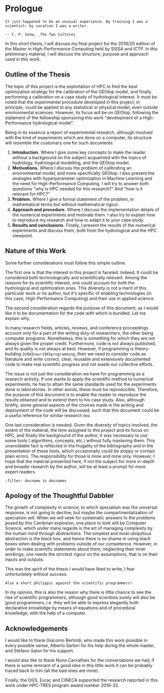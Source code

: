 # Prologue

```{epigraph}
It just happened to be an unusual experience. By training I was a scientist: by vocation I was a writer.

-- C. P. Snow, _The Two Cultures_
```

In this short thesis, I will discuss my final project for the 2019/20 edition of the Master in High-Performance Computing held by SISSA and ICTP. In this preliminary material, I will discuss the structure, purpose and approach used in this work.

## Outline of the Thesis

The topic of this project is the exploitation of HPC to find the best optimization strategy for the calibration of the GEOtop model, and finally performing a calibration on a case study of hydrological interest. It must be noted that the experimental procedure developed in this project, in principle, could be applied to any statistical or physical model, even outside environmental sciences. However, its focus will be on GEOtop, following the statement of the fellowship sponsoring this work "development of a High-Performance hydrological model".

Being in its essence a report of experimental research, although involved with the kind of experiments which are done on a computer, its structure will resemble the customary one for such documents:

1. **Introduction.** Where I give some key concepts to make the reader without a background on the subject acquainted with the topics of hydrology, hydrological modelling, and the GEOtop model.
2. **Motivations.** Where I discuss the problem of calibrating an environmental model, and more specifically GEOtop. I also present the analogies with hyperparameter optimization in Machine Learning and the need for High-Performance Computing. I will try to answer both questions "why is HPC needed for this research?" And "how is it relevant for HPC?"
3. **Problem.** Where I give a formal statement of the problem, in mathematical terms but without mathematical rigour.
4. **Approach and procedure.** Where I discuss the implementation details of the numerical experiments and motivate them. I also try to explain how to reproduce my research and how to adapt it to your case study.
5. **Results and conclusions.** Finally, I present the results of the numerical experiments and discuss them, both from
 the hydrological and the HPC viewpoint.

## Nature of this Work

Some further considerations must follow this simple outline.

The first one is that the interest in this project is faceted. Indeed, It could be considered both technologically and scientifically relevant. Among the reasons for its scientific interest, one could account for both the hydrological and optimization ones. This diversity is not a merit of this particular work or its author, but it's specific of enabling technologies (in this case, High-Performance Computing) and their use in applied science.

The second consideration regards the purpose of this document, as I would like it to be documentation for the code with which is bundled. Let me explain why.

In many research fields, articles, reviews, and conference proceedings account only for a part of the writing duty of researchers, the other being computer programs. Nonetheless, this is something for which they are not always given the proper credit. Furthermore, code is not always published, and its quality is not always at best. However, if programming is theory-building {cite}`naur1985programming`, then we need to consider code as literature and write correct, clear, reusable and extensively documented code to make real scientific progress and not waste our collective efforts.

The issue is not just the consideration we have for programming as a research activity. If one wants to apply the scientific method to numerical experiments, he has to attain the same standards used for the experiments done in laboratories. In other words, these must be reproducible. Therefore, the purpose of this document is to enable the reader to reproduce the results obtained and to extend them to his case study. Also, although briefly, some general aspects of the choices made in the writing and deployment of the code will be discussed; such that this document could be a useful reference for similar research too.

One last consideration is needed. Given the diversity of topics involved, the extent of the material, the time assigned to this project and its focus on HPC, and finally the background of the author, it was necessary to _use_ some tools ( algorithms, concepts, etc.) without fully mastering them. This unavoidable fact is reflected in the frugality of the bibliography and in the presentation of these tools, which occasionally could be sloppy or contain plain errors. The responsibility for those is mine and mine only. However, I hope that the material presented here, if not the subject for more in-depth and broader research by the author, will be at least a prompt for more expert readers.

```{bibliography} ../references.bib
:filter: docname in docnames
```

## Apology of the Thoughtful Dabbler

The growth of complexity in science, to which specialism was the universal response, is not going to decline; but maybe the compartmentalization of specialism will. When we will seek for systematic answers to the problems posed by this Cambrian explosion, one place to look will be Computer Science, which under many regards is the art of managing complexity by the human mind through abstractions. The simplest and most ubiquitous abstraction is the black box, and hence there is no shame in using black boxes when dealing with problems outside of our competence. However, in order to make scientific statements about them, neglecting their inner workings, one needs the strictest rigour on the assumptions, that is on their inputs and outputs.

This was the spirit of the thesis I would have liked to write, I fear unfortunately without success.

```{margin}
Also a short philippic against the scientific programmers!
```

In my opinion, this is also the reason why there is little chance to see the rise of scientific programmers, although good scientists surely will also be good programmers, i.e. they will be able to express elegantly both declarative knowledge by means of equations and of procedural knowledge, with the help of a computer.

## Acknowledgements

I would like to thank Giacomo Bertoldi, who made this work possible in every possible sense, Alberto Sartori for his help during the whole master, and Stefano Salon for his support.

I would also like to thank Nuno Carvalhais for the conversations we had, if there is some remnant of a good idea in this little work it can be probably traced back to him (all the bad ones are mine).

Finally, the OGS, Eurac and CINECA supported the research reported in this work under HPC-TRES program award number 2019-33.
